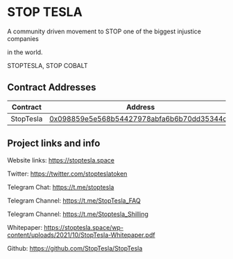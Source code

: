 # STOP TESLA

A community driven movement to STOP one of the biggest injustice companies

in the world.

STOPTESLA, STOP COBALT

## Contract Addresses
| Contract  | Address |
| ------------- | ------------- |
| StopTesla| [0x098859e5e568b54427978abfa6b6b70dd35344d5](https://bscscan.com/token/0x098859e5e568b54427978abfa6b6b70dd35344d5) |



## Project links and info

Website links: https://stoptesla.space

Twitter: https://twitter.com/stopteslatoken

Telegram Chat: https://t.me/stoptesla

Telegram Channel: https://t.me/StopTesla_FAQ

Telegram Channel: https://t.me/Stoptesla_Shilling

Whitepaper: https://stoptesla.space/wp-content/uploads/2021/10/StopTesla-Whitepaper.pdf

Github: https://github.com/StopTesla/StopTesla
